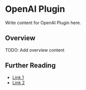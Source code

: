 # OpenAI Plugin

Write content for OpenAI Plugin here.

## Overview

TODO: Add overview content

## Further Reading

- [Link 1](...)
- [Link 2](...)
